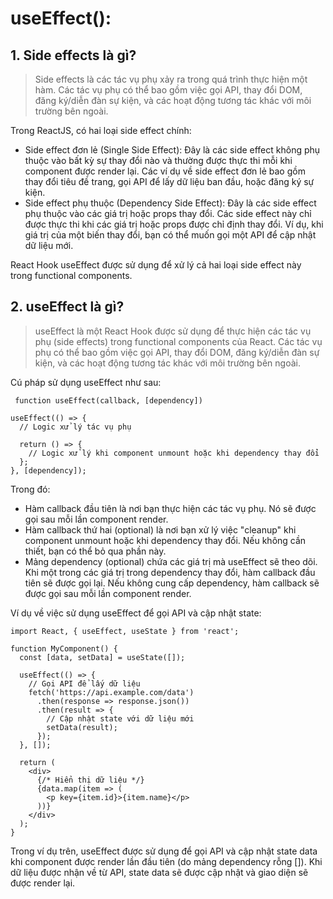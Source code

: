 # useEffect():
## 1. Side effects là gì?
> Side effects là các tác vụ phụ xảy ra trong quá trình thực hiện một hàm. Các tác vụ phụ có thể bao gồm việc gọi API, thay đổi DOM, đăng ký/diễn đàn sự kiện, và các hoạt động tương tác khác với môi trường bên ngoài.

Trong ReactJS, có hai loại side effect chính:

- Side effect đơn lẻ (Single Side Effect): Đây là các side effect không phụ thuộc vào bất kỳ sự thay đổi nào và thường được thực thi mỗi khi component được render lại. Các ví dụ về side effect đơn lẻ bao gồm thay đổi tiêu đề trang, gọi API để lấy dữ liệu ban đầu, hoặc đăng ký sự kiện.
- Side effect phụ thuộc (Dependency Side Effect): Đây là các side effect phụ thuộc vào các giá trị hoặc props thay đổi. Các side effect này chỉ được thực thi khi các giá trị hoặc props được chỉ định thay đổi. Ví dụ, khi giá trị của một biến thay đổi, bạn có thể muốn gọi một API để cập nhật dữ liệu mới.

React Hook useEffect được sử dụng để xử lý cả hai loại side effect này trong functional components.

## 2. useEffect là gì?
> useEffect là một React Hook được sử dụng để thực hiện các tác vụ phụ (side effects) trong functional components của React. Các tác vụ phụ có thể bao gồm việc gọi API, thay đổi DOM, đăng ký/diễn đàn sự kiện, và các hoạt động tương tác khác với môi trường bên ngoài.

Cú pháp sử dụng useEffect như sau:
```
 function useEffect(callback, [dependency])
```
```
useEffect(() => {
  // Logic xử lý tác vụ phụ 

  return () => {
    // Logic xử lý khi component unmount hoặc khi dependency thay đổi
  };
}, [dependency]);
```

Trong đó:

- Hàm callback đầu tiên là nơi bạn thực hiện các tác vụ phụ. Nó sẽ được gọi sau mỗi lần component render.
- Hàm callback thứ hai (optional) là nơi bạn xử lý việc "cleanup" khi component unmount hoặc khi dependency thay đổi. Nếu không cần thiết, bạn có thể bỏ qua phần này.
- Mảng dependency (optional) chứa các giá trị mà useEffect sẽ theo dõi. Khi một trong các giá trị trong dependency thay đổi, hàm callback đầu tiên sẽ được gọi lại. Nếu không cung cấp dependency, hàm callback sẽ được gọi sau mỗi lần component render.

Ví dụ về việc sử dụng useEffect để gọi API và cập nhật state:
```
import React, { useEffect, useState } from 'react';

function MyComponent() {
  const [data, setData] = useState([]);

  useEffect(() => {
    // Gọi API để lấy dữ liệu
    fetch('https://api.example.com/data')
      .then(response => response.json())
      .then(result => {
        // Cập nhật state với dữ liệu mới
        setData(result);
      });
  }, []);

  return (
    <div>
      {/* Hiển thị dữ liệu */}
      {data.map(item => (
        <p key={item.id}>{item.name}</p>
      ))}
    </div>
  );
}
```
Trong ví dụ trên, useEffect được sử dụng để gọi API và cập nhật state data khi component được render lần đầu tiên (do mảng dependency rỗng []). Khi dữ liệu được nhận về từ API, state data sẽ được cập nhật và giao diện sẽ được render lại.




